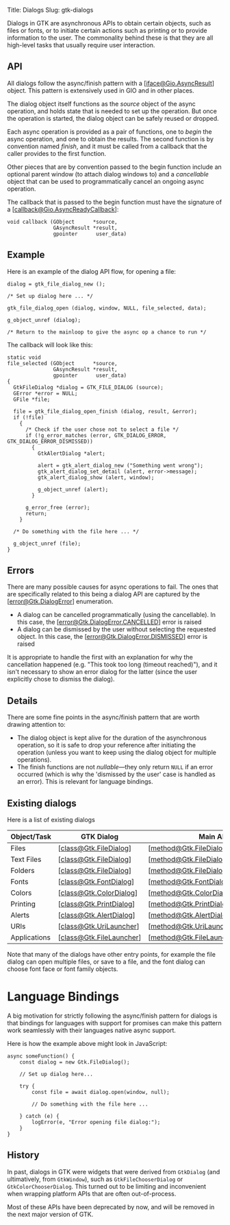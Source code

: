 Title: Dialogs
Slug: gtk-dialogs

Dialogs in GTK are asynchronous APIs to obtain certain objects, such as
files or fonts, or to initiate certain actions such as printing or to
provide information to the user. The commonality behind these is that
they are all high-level tasks that usually require user interaction.

## API

All dialogs follow the async/finish pattern with a [iface@Gio.AsyncResult]
object. This pattern is extensively used in GIO and in other places.

The dialog object itself functions as the _source_ object of the async
operation, and holds state that is needed to set up the operation. But
once the operation is started, the dialog object can be safely reused
or dropped.

Each async operation is provided as a pair of functions, one to _begin_
the async operation, and one to obtain the results. The second function
is by convention named _finish_, and it must be called from a callback
that the caller provides to the first function.

Other pieces that are by convention passed to the begin function include
an optional parent window (to attach dialog windows to) and a _cancellable_
object that can be used to programmatically cancel an ongoing async operation.

The callback that is passed to the begin function must have the signature
of a [callback@Gio.AsyncReadyCallback]:

    void callback (GObject      *source,
                   GAsyncResult *result,
                   gpointer      user_data)

## Example

Here is an example of the dialog API flow, for opening a file:

```
dialog = gtk_file_dialog_new ();

/* Set up dialog here ... */

gtk_file_dialog_open (dialog, window, NULL, file_selected, data);

g_object_unref (dialog);

/* Return to the mainloop to give the async op a chance to run */
```

The callback will look like this:

```
static void
file_selected (GObject      *source,
               GAsyncResult *result,
               gpointer      user_data)
{
  GtkFileDialog *dialog = GTK_FILE_DIALOG (source);
  GError *error = NULL;
  GFile *file;

  file = gtk_file_dialog_open_finish (dialog, result, &error);
  if (!file)
    {
      /* Check if the user chose not to select a file */
      if (!g_error_matches (error, GTK_DIALOG_ERROR, GTK_DIALOG_ERROR_DISMISSED))
        {
          GtkAlertDialog *alert;

          alert = gtk_alert_dialog_new ("Something went wrong");
          gtk_alert_dialog_set_detail (alert, error->message);
          gtk_alert_dialog_show (alert, window);

          g_object_unref (alert);
        }

      g_error_free (error);
      return;
    }

  /* Do something with the file here ... */

  g_object_unref (file);
}
```

## Errors

There are many possible causes for async operations to fail. The ones
that are specifically related to this being a dialog API are captured
by the [error@Gtk.DialogError] enumeration.

- A dialog can be cancelled programmatically (using the cancellable).
  In this case, the [error@Gtk.DialogError.CANCELLED] error is raised
- A dialog can be dismissed by the user without selecting the requested
  object. In this case, the [error@Gtk.DialogError.DISMISSED] error
  is raised

It is appropriate to handle the first with an explanation for why the
cancellation happened (e.g. "This took too long (timeout reached)"),
and it isn't necessary to show an error dialog for the latter (since
the user explicitly chose to dismiss the dialog).

## Details

There are some fine points in the async/finish pattern that are worth
drawing attention to:

- The dialog object is kept alive for the duration of the asynchronous
  operation, so it is safe to drop your reference after initiating the
  operation (unless you want to keep using the dialog object for multiple
  operations).
- The finish functions are not _nullable_—they only return `NULL` if an
  error occurred (which is why the 'dismissed by the user' case is handled
  as an error). This is relevant for language bindings.

## Existing dialogs

Here is a list of existing dialogs

| Object/Task  | GTK Dialog               | Main API                               |
|--------------|--------------------------|----------------------------------------|
| Files        | [class@Gtk.FileDialog]   | [method@Gtk.FileDialog.open]           |
| Text Files   | [class@Gtk.FileDialog]   | [method@Gtk.FileDialog.open_text_file] |
| Folders      | [class@Gtk.FileDialog]   | [method@Gtk.FileDialog.select_folder]  |
| Fonts        | [class@Gtk.FontDialog]   | [method@Gtk.FontDialog.choose_font]    |
| Colors       | [class@Gtk.ColorDialog]  | [method@Gtk.ColorDialog.choose_rgba]   |
| Printing     | [class@Gtk.PrintDialog]  | [method@Gtk.PrintDialog.print]         |
| Alerts       | [class@Gtk.AlertDialog]  | [method@Gtk.AlertDialog.choose]        |
| URIs         | [class@Gtk.UriLauncher]  | [method@Gtk.UriLauncher.launch]        |
| Applications | [class@Gtk.FileLauncher] | [method@Gtk.FileLauncher.launch]       |

Note that many of the dialogs have other entry points, for example the
file dialog can open multiple files, or save to a file, and the font dialog
can choose font face or font family objects.

# Language Bindings

A big motivation for strictly following the async/finish pattern for dialogs
is that bindings for languages with support for promises can make this pattern
work seamlessly with their languages native async support.

Here is how the example above might look in JavaScript:

```
async someFunction() {
    const dialog = new Gtk.FileDialog();

    // Set up dialog here...

    try {
        const file = await dialog.open(window, null);

        // Do something with the file here ...

    } catch (e) {
        logError(e, "Error opening file dialog:");
    }
}
```

## History

In past, dialogs in GTK were widgets that were derived from `GtkDialog`
(and ultimatively, from `GtkWindow`), such as `GtkFileChooserDialog` or
`GtkColorChooserDialog`. This turned out to be limiting and inconvenient
when wrapping platform APIs that are often out-of-process.

Most of these APIs have been deprecated by now, and will be removed
in the next major version of GTK.

